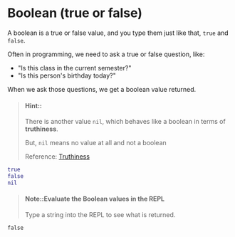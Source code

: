 # Boolean (true or false) 

A boolean is a true or false value, and you type them just like that,
`true` and `false`. 

Often in programming, we need to ask a true or false question, like:

* "Is this class in the current semester?"
* "Is this person's birthday today?" 

When we ask those questions, we get a boolean value returned.

> #### Hint:: 
> There is another value `nil`, which behaves like a boolean in terms of __truthiness__.
>
> But, `nil` means no value at all and not a boolean
>
> Reference: [Truthiness](http://clojurebridge.github.io/community-docs/docs/clojure/truthiness/)


```clojure
true
false
nil
```

> #### Note::Evaluate the Boolean values in the REPL
> Type a string into the REPL to see what is returned.
```eval-clojure
false
```
